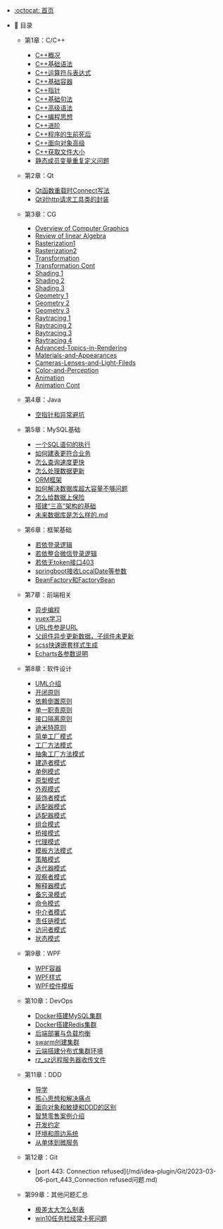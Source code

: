 - [:octocat: 首页](/README)
- :memo: 目录
    
    - 第1章：C/C++
   
        - [C++概况](/md/idea-plugin/CPP/2022-08-11-C++概况.md)
        - [C++基础语法](/md/idea-plugin/CPP/2022-08-11-C++基础语法.md)
        - [C++运算符与表达式](/md/idea-plugin/CPP/2022-08-12-C++运算符与表达式.md)
        - [C++基础容器](/md/idea-plugin/CPP/2022-08-13-C++基础容器.md)
        - [C++指针](/md/idea-plugin/CPP/2022-08-13-C++指针.md)
        - [C++基础句法](/md/idea-plugin/CPP/2022-08-14-C++基础句法.md)
        - [C++高级语法](/md/idea-plugin/CPP/2022-08-15-C++高级语法.md)
        - [C++编程思想](/md/idea-plugin/CPP/2022-08-15-C++编程思想.md)
        - [C++进阶](/md/idea-plugin/CPP/2022-08-16-C++进阶.md)
        - [C++程序的生前死后](/md/idea-plugin/CPP/2022-08-20-C++程序的生前死后.md)
        - [C++面向对象高级](/md/idea-plugin/CPP/2022-08-21-C++面向对象高级.md)
        - [C++获取文件大小](/md/idea-plugin/CPP/2023-03-01-C++获取文件大小.md)
        - [静态成员变量重复定义问题](/md/idea-plugin/CPP/2023-03-24-C++静态成员变量重复定义问题.md)
   
    - 第2章：Qt
  
        - [Qt函数重载时Connect写法](/md/idea-plugin/Qt/2022-07-27-Qt信号函数重载时connect写法.md)
        - [Qt对http请求工具类的封装](/md/idea-plugin/Qt/2022-07-29-Qt对http请求工具类的封装.md)
   
    - 第3章：CG
      
         - [Overview of Computer Graphics](/md/idea-plugin/CG/2022-08-21-Overview-of-Computer-Graphics.md)
         - [Review of linear Algebra](/md/idea-plugin/CG/2022-08-22-Review-of-linear-Algebra.md)
         - [Rasterization1](/md/idea-plugin/CG/2022-08-23-Rasterization-1.md)
         - [Rasterization2](/md/idea-plugin/CG/2022-08-23-Rasterization-2.md)
         - [Transformation](/md/idea-plugin/CG/2022-08-23-Transformation.md)
         - [Transformation Cont](/md/idea-plugin/CG/2022-08-23-Transformation-Cont.md)
         - [Shading 1](/md/idea-plugin/CG/2022-08-25-Shading-1.md)
         - [Shading 2](/md/idea-plugin/CG/2022-08-25-Shading-2.md)
         - [Shading 3](/md/idea-plugin/CG/2022-08-25-Shading-3.md)
         - [Geometry 1](/md/idea-plugin/CG/2022-08-27-Geometry-1.md)
         - [Geometry 2](/md/idea-plugin/CG/2022-08-27-Geometry-2.md)
         - [Geometry 3](/md/idea-plugin/CG/2022-08-27-Geometry-3.md)
         - [Raytracing 1](/md/idea-plugin/CG/2022-08-27-Raytracing-1.md)
         - [Raytracing 2](/md/idea-plugin/CG/2022-08-27-Raytracing-2.md)
         - [Raytracing 3](/md/idea-plugin/CG/2022-08-27-Raytracing-3.md)
         - [Raytracing 4](/md/idea-plugin/CG/2022-08-30-Raytracing-4.md)
         - [Advanced-Topics-in-Rendering](/md/idea-plugin/CG/2022-08-31-Advanced-Topics-in-Rendering.md)
         - [Materials-and-Appearances](/md/idea-plugin/CG/2022-08-31-Materials-and-Appearances.md)
         - [Cameras-Lenses-and-Light-Fileds](docs/md/idea-plugin/CG/2022-09-03-Cameras-Lenses-and-Light-Fileds.md)
         - [Color-and-Perception](/md/idea-plugin/CG/2022-09-03-Color-and-Perception.md)
         - [Animation](/md/idea-plugin/CG/2022-09-04-Animation.md)
         - [Animation Cont](/md/idea-plugin/CG/2022-09-04-Animation-Cont.md)
     
    - 第4章：Java
   
        - [空指针和异常避坑](/md/idea-plugin/java/2022-07-07-Java空指针和异常.md)
        
    - 第5章：MySQL基础
   
        - [一个SQL语句的执行](/md/idea-plugin/mysql/2022-08-07-一个SQL语句如何执行.md)
        - [如何建表更符合业务](/md/idea-plugin/mysql/2022-08-08-如何建表更符合业务.md)
        - [怎么查询速度更快](/md/idea-plugin/mysql/2022-08-10-怎么查询速度更快.md)
        - [怎么处理数据更新](/md/idea-plugin/mysql/2022-09-17-怎么处理数据更新.md)           
        - [ORM框架](/md/idea-plugin/mysql/2022-09-18-ORM框架.md)  
        - [如何解决数据库超大容量不够问题](/md/idea-plugin/mysql/2022-09-18-如何解决数据库超大容量不够问题.md)  
        - [怎么给数据上保险](/md/idea-plugin/mysql/2022-09-18-怎么给数据上保险.md)  
        - [搭建“三高”架构的基础](/md/idea-plugin/mysql/2022-09-18-搭建“三高”架构的基础.md)  
        - [未来数据库是怎么样的.md](/md/idea-plugin/mysql/2022-09-18-未来数据库是怎么样的.md)   

    - 第6章：框架基础
   
        - [若依登录逻辑](/md/idea-plugin/RuoYi/2022-06-29-若依登录逻辑.md) 
        - [若依整合微信登录逻辑](/md/idea-plugin/RuoYi/2022-05-18-父组件异步更新数据子组件未同步.md)  
        - [若依无token接口403](/md/idea-plugin/RuoYi/2022-07-29-若依由于token的问题接口403.md)  
        - [springboot接收LocalDate等参数](/md/idea-plugin/springboot/2022-07-20-springboot前端传参是LocalDate类型解析.md)
        - [BeanFactory和FactoryBean](/md/idea-plugin/springboot/2022-03-05-BeanFactory与FactoryBean的区别.md)

    - 第7章：前端相关
      
        - [异步编程](/md/idea-plugin/frontend/2022-04-19-promise-async-await异步编程.md)
        - [vuex学习](/md/idea-plugin/frontend/2022-04-20-vuex学习.md)
        - [URL传参是URL](/md/idea-plugin/frontend/2022-05-17-微信小程序URL传参是URL.md)
        - [父组件异步更新数据，子组件未更新](/md/idea-plugin/frontend/2022-05-18-父组件异步更新数据子组件未同步.md)
        - [scss快速嵌套样式生成](/md/idea-plugin/frontend/2022-06-29-快速生成页面的scss嵌套结构.md)
        - [Echarts各参数说明](/md/idea-plugin/frontend/2022-03-10-Echarts各参数说明.md)        

    - 第8章：软件设计

        - [UML介绍](/md/idea-plugin/designPattern/2022-06-06-UML介绍.md)   
        - [开闭原则](/md/idea-plugin/designPattern/2022-06-07-开闭原则.md)
        - [依赖倒置原则](/md/idea-plugin/designPattern/2022-06-07-依赖倒置原则.md)
        - [单一职责原则](/md/idea-plugin/designPattern/2022-06-07-单一职责原则.md)
        - [接口隔离原则](/md/idea-plugin/designPattern/2022-06-07-接口隔离原则.md)
        - [迪米特原则](/md/idea-plugin/designPattern/2022-06-07-迪米特原则.md)
        - [简单工厂模式](/md/idea-plugin/designPattern/2022-06-07-简单工厂模式.md)  
        - [工厂方法模式](/md/idea-plugin/designPattern/2022-06-07-工厂方法模式.md)   
        - [抽象工厂方法模式](/md/idea-plugin/designPattern/2022-06-07-抽象工厂方法.md)
        - [建造者模式](/md/idea-plugin/designPattern/2022-06-08-建造者模式.md)
        - [单例模式](/md/idea-plugin/designPattern/2022-06-09-单例模式.md)
        - [原型模式](/md/idea-plugin/designPattern/2022-06-21-原型模式.md)
        - [外观模式](/md/idea-plugin/designPattern/2022-06-21-外观模式.md)
        - [装饰者模式](/md/idea-plugin/designPattern/2022-06-21-装饰者模式.md)
        - [适配器模式](/md/idea-plugin/designPattern/2022-06-22-适配器模式.md)
        - [适配器模式](/md/idea-plugin/designPattern/2022-06-22-享元模式.md)
        - [组合模式](/md/idea-plugin/designPattern/2022-06-22-组合模式.md)
        - [桥接模式](/md/idea-plugin/designPattern/2022-06-22-桥接模式.md)
        - [代理模式](/md/idea-plugin/designPattern/2022-07-01-代理模式.md)
        - [模板方法模式](/md/idea-plugin/designPattern/2022-07-02-模板方法模式.md)
        - [策略模式](/md/idea-plugin/designPattern/2022-07-02-策略模式.md)
        - [迭代器模式](/md/idea-plugin/designPattern/2022-07-02-迭代器模式.md)
        - [观察者模式](/md/idea-plugin/designPattern/2022-07-02-观察者模式.md)
        - [解释器模式](/md/idea-plugin/designPattern/2022-07-03-解释器模式.md)
        - [备忘录模式](/md/idea-plugin/designPattern/2022-07-03-备忘录模式.md)
        - [命令模式](/md/idea-plugin/designPattern/2022-07-03-命令模式.md)
        - [中介者模式](/md/idea-plugin/designPattern/2022-07-03-中介者模式.md)
        - [责任链模式](/md/idea-plugin/designPattern/2022-07-03-责任链模式.md)
        - [访问者模式](/md/idea-plugin/designPattern/2022-07-03-访问者模式.md)
        - [状态模式](/md/idea-plugin/designPattern/2022-07-03-状态模式.md)

    - 第9章：WPF  
   
        - [WPF容器](/md/idea-plugin/WPF/2022-06-09-WPF容器.md)
        - [WPF样式](/md/idea-plugin/WPF/2022-06-10-WPF样式.md)
        - [WPF控件模板](/md/idea-plugin/WPF/2022-06-10-WPF控件模板.md)
         
    - 第10章：DevOps
   
        - [Docker搭建MySQL集群](/md/idea-plugin/DevOps/2022-06-05-Docker搭建MySQL集群.md)
        - [Docker搭建Redis集群](/md/idea-plugin/DevOps/2022-06-05-Docker搭建Redis集群.md)
        - [后端部署与负载均衡](/md/idea-plugin/DevOps/2022-06-05-后端项目部署与负载均衡.md) 
        - [swarm创建集群](/md/idea-plugin/DevOps/2022-06-06-swarm创建集群.md) 
        - [云端搭建分布式集群环境](/md/idea-plugin/DevOps/2022-06-06-云端搭建分布式集群环境.md)
        - [rz_sz远程服务器收传文件](/md/idea-plugin/DevOps/2022-03-09-rz_sz远程服务器收传文件.md)

    - 第11章：DDD
   
        - [导学](/md/idea-plugin/DDD/2022-07-17-领域驱动导学.md)
        - [核心思想和解决痛点](/md/idea-plugin/DDD/2022-07-17-DDD的核心思想和解决的痛点问题.md)
        - [面向对象和敏捷和DDD的区别](/md/idea-plugin/DDD/2022-07-17-面向对象和敏捷与DDD的区别与联系.md)
        - [智慧零售案例介绍](/md/idea-plugin/DDD/2022-07-17-智慧零售案例项目介绍.md)
        - [开发约定](/md/idea-plugin/DDD/2022-07-31-环境准备、开发约定和框架说明.md)
        - [环境和周边系统](/md/idea-plugin/DDD/2022-08-07-环境和周边系统说明.md)
        - [从单体到微服务](/md/idea-plugin/DDD/2022-08-07-DDD从单体到微服务.md)
     
    - 第12章：Git
   
        - [port 443: Connection refused](/md/idea-plugin/Git/2023-03-06-port_443_Connection refused问题.md)

    - 第99章：其他问题汇总
      
        - [极差太大怎么制表](/md/idea-plugin/others/2022-03-16-纵坐标极差太大怎么做表.md)
        - [win10任务栏经常卡死问题](/md/idea-plugin/others/2022-05-01-win10任务栏卡死.md)
      

